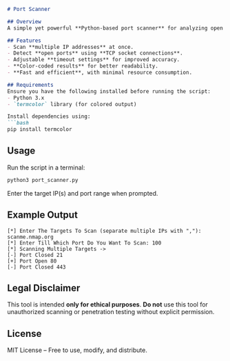 ```md
# Port Scanner

## Overview
A simple yet powerful **Python-based port scanner** for analyzing open ports on a given target IP address. This tool is useful for **security assessments**, ethical hacking, and learning about **network services**.

## Features
- Scan **multiple IP addresses** at once.
- Detect **open ports** using **TCP socket connections**.
- Adjustable **timeout settings** for improved accuracy.
- **Color-coded results** for better readability.
- **Fast and efficient**, with minimal resource consumption.

## Requirements
Ensure you have the following installed before running the script:
- Python 3.x
- `termcolor` library (for colored output)

Install dependencies using:
```bash
pip install termcolor
```

## Usage
Run the script in a terminal:
```bash
python3 port_scanner.py
```
Enter the target IP(s) and port range when prompted.

## Example Output
```
[*] Enter The Targets To Scan (separate multiple IPs with ","): scanme.nmap.org
[*] Enter Till Which Port Do You Want To Scan: 100
[*] Scanning Multiple Targets ->
[-] Port Closed 21
[+] Port Open 80
[-] Port Closed 443
```

## Legal Disclaimer
This tool is intended **only for ethical purposes**. **Do not** use this tool for unauthorized scanning or penetration testing without explicit permission.

## License
MIT License – Free to use, modify, and distribute.
```

